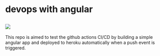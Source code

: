
# devops with angular 

![](https://github.com/hatembentayeb/angular-devops/workflows/Build%20an%20angular%20project/badge.svg?branch=master)
---
This repo is aimed to test the github actions CI/CD by building a simple angular app and deployed to heroku automatically when a push event is triggered.



